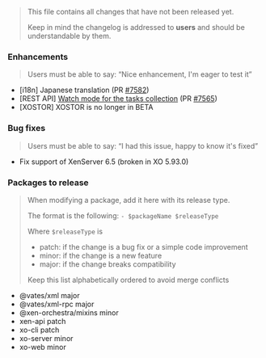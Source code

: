 > This file contains all changes that have not been released yet.
>
> Keep in mind the changelog is addressed to **users** and should be
> understandable by them.

### Enhancements

> Users must be able to say: “Nice enhancement, I'm eager to test it”

- [i18n] Japanese translation (PR [#7582](https://github.com/vatesfr/xen-orchestra/pull/7582))
- [REST API] [Watch mode for the tasks collection](./packages/xo-server/docs/rest-api.md#all-tasks) (PR [#7565](https://github.com/vatesfr/xen-orchestra/pull/7565))
- [XOSTOR] XOSTOR is no longer in BETA

### Bug fixes

> Users must be able to say: “I had this issue, happy to know it's fixed”

- Fix support of XenServer 6.5 (broken in XO 5.93.0)

### Packages to release

> When modifying a package, add it here with its release type.
>
> The format is the following: `- $packageName $releaseType`
>
> Where `$releaseType` is
>
> - patch: if the change is a bug fix or a simple code improvement
> - minor: if the change is a new feature
> - major: if the change breaks compatibility
>
> Keep this list alphabetically ordered to avoid merge conflicts

<!--packages-start-->

- @vates/xml major
- @vates/xml-rpc major
- @xen-orchestra/mixins minor
- xen-api patch
- xo-cli patch
- xo-server minor
- xo-web minor

<!--packages-end-->
